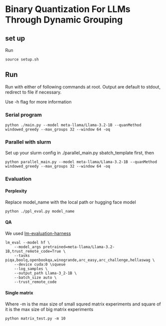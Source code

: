# Binary Quantization For LLMs Through Dynamic Grouping

## set up

Run
```
source setup.sh
```

## Run

Run with either of following commands at root. Output are default to stdout, redirect to file if necessary.

Use -h flag for more information

### Serial program

```
python ./main.py --model meta-llama/Llama-3.2-1B --quanMethod windowed_greedy --max_groups 32 --window 64 -oq
```

### Parallel with slurm
Set up your slurm config in ./parallel_main.py sbatch_template first, then
```
python parallel_main.py --model meta-llama/Llama-3.2-1B --quanMethod windowed_greedy --max_groups 32 --window 64 -oq
```

### Evaluation

#### Perplexity

Replace model_name with the local path or hugging face model

```
python ./ppl_eval.py model_name
```
#### QA

We used [lm-evaluation-harness](https://github.com/EleutherAI/lm-evaluation-harness)
```
lm_eval --model hf \
    --model_args pretrained=meta-llama/Llama-3.2-1B,trust_remote_code=True \
    --tasks piqa,boolq,openbookqa,winogrande,arc_easy,arc_challenge,hellaswag \
    --device cuda:0 \squeue
    --log_samples \
    --output_path Llama-3_2-1B \
    --batch_size auto \
    --trust_remote_code
```
#### Single matrix

Where -m is the max size of small squred matrix experiments and 
square of it is the max size of big matrix experiments

```
python matrix_test.py -m 10
```
